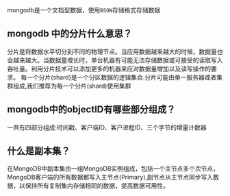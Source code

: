 mongodb是一个文档型数据，使用`BSON`存储格式存储数据

## mongodb 中的分片什么意思？
分片是将数据水平切分到不同的物理节点。当应用数据越来越大的时候，数据量也会越来越大。当数据量增长时，单台机器有可能无法存储数据或可接受的读取写入吞吐量。利用分片技术可以添加更多的机器来应对数据量增加以及读写操作的要求。
每一个分片(shard)是一个分区数据的逻辑集合.分片可能由单一服务器或者集群组成,我们推荐为每一个分片(shard)使用集群

## mongodb中的objectID有哪些部分组成？
一共有四部分组成:时间戳、客户端ID、客户进程ID、三个字节的增量计数器

## 什么是副本集？
 在MongoDB中副本集由一组MongoDB实例组成，包括一个主节点多个次节点，MongoDB客户端的所有数据都写入主节点(Primary),副节点从主节点同步写入数据，以保持所有复制集内存储相同的数据，提高数据可用性。
